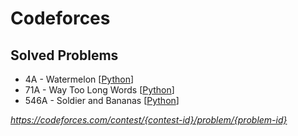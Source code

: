 # Codeforces

## Solved Problems

- 4A - Watermelon [[Python](4a-watermelon.py)]
- 71A - Way Too Long Words [[Python](71a-way-too-long-words.py)]
- 546A - Soldier and Bananas [[Python](546a-soldier-and-bananas.py)]

*https://codeforces.com/contest/{contest-id}/problem/{problem-id}*